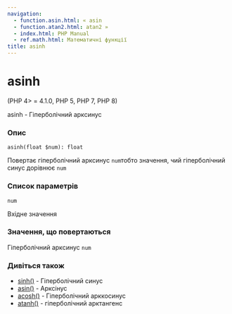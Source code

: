 ```yaml
---
navigation:
  - function.asin.html: « asin
  - function.atan2.html: atan2 »
  - index.html: PHP Manual
  - ref.math.html: Математичні функції
title: asinh
---
```

# asinh

(PHP 4> = 4.1.0, PHP 5, PHP 7, PHP 8)

asinh - Гіперболічний арксинус

### Опис

```methodsynopsis
asinh(float $num): float
```

Повертає гіперболічний арксинус `num`тобто значення, чий гіперболічний синус дорівнює `num`

### Список параметрів

`num`

Вхідне значення

### Значення, що повертаються

Гіперболічний арксинус `num`

### Дивіться також

-   [sinh()](function.sinh.md) - Гіперболічний синус
-   [asin()](function.asin.md) - Арксінус
-   [acosh()](function.acosh.md) - Гіперболічний арккосинус
-   [atanh()](function.atanh.md) - гіперболічний арктангенс
